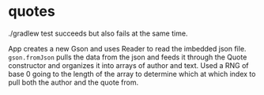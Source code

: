 # quotes

./gradlew test succeeds but also fails at the same time.

App creates a new Gson and uses Reader to read the imbedded json file. `gson.fromJson` pulls the data from the json and feeds it through the Quote constructor and organizes it into arrays of author and text. Used a RNG of base 0 going to the length of the array to determine which at which index to pull both the author and the quote from.

